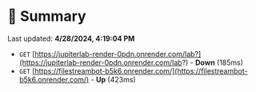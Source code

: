 # 📖 Summary
Last updated: **4/28/2024, 4:19:04 PM**

- `GET` [https://jupiterlab-render-0pdn.onrender.com/lab?](https://jupiterlab-render-0pdn.onrender.com/lab?) - **Down** (185ms)
- `GET` [https://filestreambot-b5k6.onrender.com/](https://filestreambot-b5k6.onrender.com/) - **Up** (423ms)
